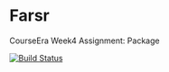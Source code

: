 # Farsr
CourseEra Week4 Assignment: Package

[![Build Status](https://app.travis-ci.com/dbobela/Farsr.svg?branch=master)](https://app.travis-ci.com/dbobela/Farsr)
